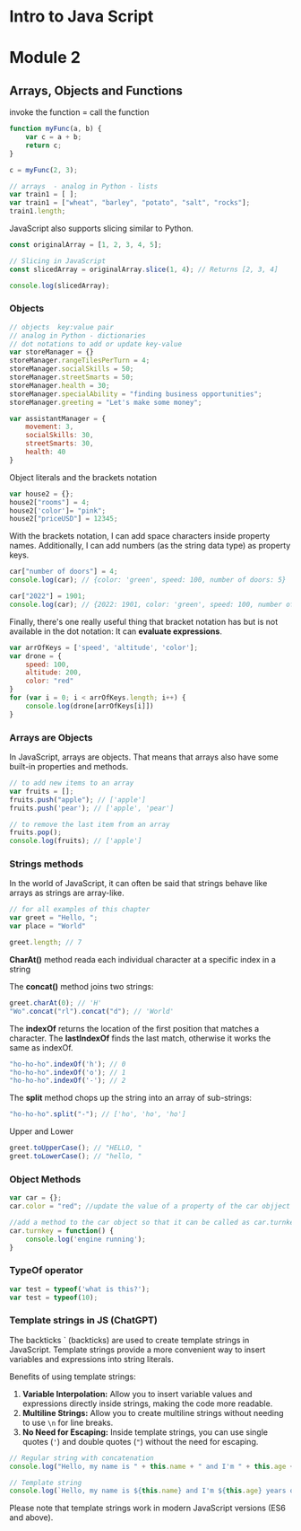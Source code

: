 # Intro to Java Script



# Module 2

## Arrays, Objects and Functions

invoke the function = call the function

```js
function myFunc(a, b) {
	var c = a + b;
	return c;
}

c = myFunc(2, 3);
```

```js
// arrays  - analog in Python - lists 
var train1 = [ ];
var train1 = ["wheat", "barley", "potato", "salt", "rocks"];
train1.length;
```

JavaScript also supports slicing similar to Python. 

```js
const originalArray = [1, 2, 3, 4, 5];

// Slicing in JavaScript
const slicedArray = originalArray.slice(1, 4); // Returns [2, 3, 4]

console.log(slicedArray);
```

### Objects

```js
// objects  key:value pair
// analog in Python - dictionaries
// dot notations to add or update key-value
var storeManager = {}
storeManager.rangeTilesPerTurn = 4;
storeManager.socialSkills = 50;
storeManager.streetSmarts = 50;
storeManager.health = 30;
storeManager.specialAbility = "finding business opportunities";
storeManager.greeting = "Let's make some money";

var assistantManager = {
    movement: 3,
    socialSkills: 30,
    streetSmarts: 30,
    health: 40
}
```

Object literals and the brackets notation

```js
var house2 = {};
house2["rooms"] = 4;
house2['color']= "pink";
house2["priceUSD"] = 12345;
```

With the brackets notation, I can add space characters inside property names. Additionally, I can add numbers (as the string data type) as property keys.

```js
car["number of doors"] = 4;
console.log(car); // {color: 'green', speed: 100, number of doors: 5}

car["2022"] = 1901;
console.log(car); // {2022: 1901, color: 'green', speed: 100, number of doors: 5}
```

Finally, there's one really useful thing that bracket notation has but is not available in the dot notation: It can **evaluate expressions**.

```js
var arrOfKeys = ['speed', 'altitude', 'color'];
var drone = {
    speed: 100,
    altitude: 200,
    color: "red"
}
for (var i = 0; i < arrOfKeys.length; i++) {
    console.log(drone[arrOfKeys[i]])
}
```

### Arrays are Objects

In JavaScript, arrays are objects. That means that arrays also have some built-in properties and methods.

```js
// to add new items to an array 
var fruits = [];
fruits.push("apple"); // ['apple']
fruits.push('pear'); // ['apple', 'pear']

// to remove the last item from an array
fruits.pop();
console.log(fruits); // ['apple']
```

### Strings methods

In the world of JavaScript, it can often be said that strings behave like arrays as strings are array-like.

```js
// for all examples of this chapter 
var greet = "Hello, ";
var place = "World"

greet.length; // 7
```

**CharAt()** method reada each individual character at a specific index in a string

The **concat()** method joins two strings: 

```js
greet.charAt(0); // 'H' 
"Wo".concat("rl").concat("d"); // 'World'
```

The **indexOf** returns the location of the first position that matches a character. The **lastIndexOf** finds the last match, otherwise it works the same as indexOf.

```js
"ho-ho-ho".indexOf('h'); // 0
"ho-ho-ho".indexOf('o'); // 1
"ho-ho-ho".indexOf('-'); // 2
```

The **split** method chops up the string into an array of sub-strings:

```js
"ho-ho-ho".split("-"); // ['ho', 'ho', 'ho']
```

Upper and Lower

```js
greet.toUpperCase(); // "HELLO, "
greet.toLowerCase(); // "hello, "
```

### Object Methods

```js
var car = {};
car.color = "red"; //update the value of a property of the car objject

//add a method to the car object so that it can be called as car.turnkey()
car.turnkey = function() {
    console.log('engine running');
}
```

### TypeOf operator

```js
var test = typeof('what is this?');
var test = typeof(10);
```

### Template strings in JS (ChatGPT)

The backticks ` (backticks) are used to create template strings in JavaScript. Template strings provide a more convenient way to insert variables and expressions into string literals.

Benefits of using template strings:

1. **Variable Interpolation:** Allow you to insert variable values and expressions directly inside strings, making the code more readable.
2. **Multiline Strings:** Allow you to create multiline strings without needing to use `\n` for line breaks.
3. **No Need for Escaping:** Inside template strings, you can use single quotes (`'`) and double quotes (`"`) without the need for escaping.

```js
// Regular string with concatenation
console.log("Hello, my name is " + this.name + " and I'm " + this.age + " years old.");

// Template string
console.log(`Hello, my name is ${this.name} and I'm ${this.age} years old.`);
```

Please note that template strings work in modern JavaScript versions (ES6 and above).
